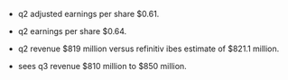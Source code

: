 - q2 adjusted earnings per share $0.61.

- q2 earnings per share $0.64.

- q2 revenue $819 million versus refinitiv ibes estimate of $821.1 million.

- sees q3 revenue $810 million to $850 million.
